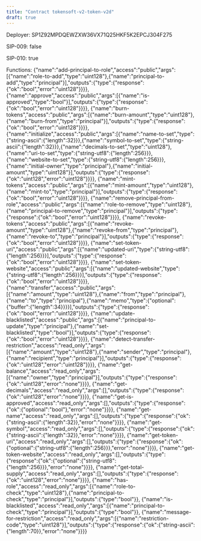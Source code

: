```yaml
---
title: "Contract tokensoft-v2-token-v2d"
draft: true
---
```

Deployer: SP1Z92MPDQEWZXW36VX71Q25HKF5K2EPCJ304F275

SIP-009: false

SIP-010: true

Functions:
{"name":"add-principal-to-role","access":"public","args":[{"name":"role-to-add","type":"uint128"},{"name":"principal-to-add","type":"principal"}],"outputs":{"type":{"response":{"ok":"bool","error":"uint128"}}}}, {"name":"approve","access":"public","args":[{"name":"is-approved","type":"bool"}],"outputs":{"type":{"response":{"ok":"bool","error":"uint128"}}}}, {"name":"burn-tokens","access":"public","args":[{"name":"burn-amount","type":"uint128"},{"name":"burn-from","type":"principal"}],"outputs":{"type":{"response":{"ok":"bool","error":"uint128"}}}}, {"name":"initialize","access":"public","args":[{"name":"name-to-set","type":{"string-ascii":{"length":32}}},{"name":"symbol-to-set","type":{"string-ascii":{"length":32}}},{"name":"decimals-to-set","type":"uint128"},{"name":"uri-to-set","type":{"string-utf8":{"length":256}}},{"name":"website-to-set","type":{"string-utf8":{"length":256}}},{"name":"initial-owner","type":"principal"},{"name":"initial-amount","type":"uint128"}],"outputs":{"type":{"response":{"ok":"uint128","error":"uint128"}}}}, {"name":"mint-tokens","access":"public","args":[{"name":"mint-amount","type":"uint128"},{"name":"mint-to","type":"principal"}],"outputs":{"type":{"response":{"ok":"bool","error":"uint128"}}}}, {"name":"remove-principal-from-role","access":"public","args":[{"name":"role-to-remove","type":"uint128"},{"name":"principal-to-remove","type":"principal"}],"outputs":{"type":{"response":{"ok":"bool","error":"uint128"}}}}, {"name":"revoke-tokens","access":"public","args":[{"name":"revoke-amount","type":"uint128"},{"name":"revoke-from","type":"principal"},{"name":"revoke-to","type":"principal"}],"outputs":{"type":{"response":{"ok":"bool","error":"uint128"}}}}, {"name":"set-token-uri","access":"public","args":[{"name":"updated-uri","type":{"string-utf8":{"length":256}}}],"outputs":{"type":{"response":{"ok":"bool","error":"uint128"}}}}, {"name":"set-token-website","access":"public","args":[{"name":"updated-website","type":{"string-utf8":{"length":256}}}],"outputs":{"type":{"response":{"ok":"bool","error":"uint128"}}}}, {"name":"transfer","access":"public","args":[{"name":"amount","type":"uint128"},{"name":"from","type":"principal"},{"name":"to","type":"principal"},{"name":"memo","type":{"optional":{"buffer":{"length":34}}}}],"outputs":{"type":{"response":{"ok":"bool","error":"uint128"}}}}, {"name":"update-blacklisted","access":"public","args":[{"name":"principal-to-update","type":"principal"},{"name":"set-blacklisted","type":"bool"}],"outputs":{"type":{"response":{"ok":"bool","error":"uint128"}}}}, {"name":"detect-transfer-restriction","access":"read_only","args":[{"name":"amount","type":"uint128"},{"name":"sender","type":"principal"},{"name":"recipient","type":"principal"}],"outputs":{"type":{"response":{"ok":"uint128","error":"uint128"}}}}, {"name":"get-balance","access":"read_only","args":[{"name":"owner","type":"principal"}],"outputs":{"type":{"response":{"ok":"uint128","error":"none"}}}}, {"name":"get-decimals","access":"read_only","args":[],"outputs":{"type":{"response":{"ok":"uint128","error":"none"}}}}, {"name":"get-is-approved","access":"read_only","args":[],"outputs":{"type":{"response":{"ok":{"optional":"bool"},"error":"none"}}}}, {"name":"get-name","access":"read_only","args":[],"outputs":{"type":{"response":{"ok":{"string-ascii":{"length":32}},"error":"none"}}}}, {"name":"get-symbol","access":"read_only","args":[],"outputs":{"type":{"response":{"ok":{"string-ascii":{"length":32}},"error":"none"}}}}, {"name":"get-token-uri","access":"read_only","args":[],"outputs":{"type":{"response":{"ok":{"optional":{"string-utf8":{"length":256}}},"error":"none"}}}}, {"name":"get-token-website","access":"read_only","args":[],"outputs":{"type":{"response":{"ok":{"optional":{"string-utf8":{"length":256}}},"error":"none"}}}}, {"name":"get-total-supply","access":"read_only","args":[],"outputs":{"type":{"response":{"ok":"uint128","error":"none"}}}}, {"name":"has-role","access":"read_only","args":[{"name":"role-to-check","type":"uint128"},{"name":"principal-to-check","type":"principal"}],"outputs":{"type":"bool"}}, {"name":"is-blacklisted","access":"read_only","args":[{"name":"principal-to-check","type":"principal"}],"outputs":{"type":"bool"}}, {"name":"message-for-restriction","access":"read_only","args":[{"name":"restriction-code","type":"uint128"}],"outputs":{"type":{"response":{"ok":{"string-ascii":{"length":70}},"error":"none"}}}}
